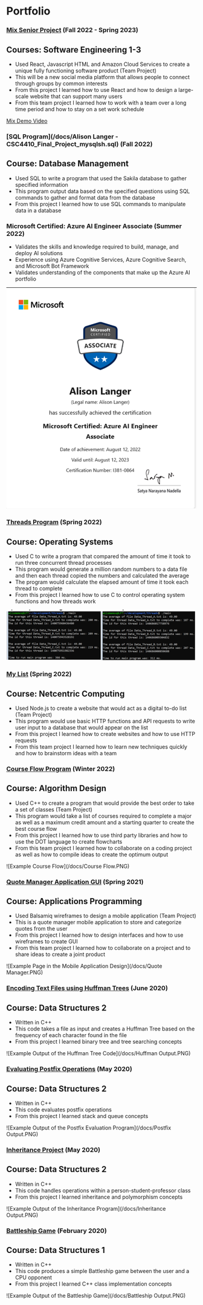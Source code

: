 # Portfolio

### [Mix Senior Project](https://github.com/Mix-Senior-Project) (Fall 2022 - Spring 2023)
## Courses: Software Engineering 1-3
- Used React, Javascript HTML and Amazon Cloud Services to create a unique fully functioning software product (Team Project)
- This will be a new social media platform that allows people to connect through groups by common interests 
- From this project I learned how to use React and how to design a large-scale website that can support many users
- From this team project I learned how to work with a team over a long time period and how to stay on a set work schedule 

[Mix Demo Video](https://www.youtube.com/watch?v=_3sNVnjsKYc)


### [SQL Program](/docs/Alison Langer - CSC4410_Final_Project_mysqlsh.sql) (Fall 2022)
## Course: Database Management
- Used SQL to write a program that used the Sakila database to gather specified information
- This program output data based on the specified questions using SQL commands to gather and format data from the database
- From this project I learned how to use SQL commands to manipulate data in a database

### Microsoft Certified: Azure AI Engineer Associate (Summer 2022)
- Validates the skills and knowledge required to build, manage, and deploy AI solutions 
- Experience using Azure Cognitive Services, Azure Cognitive Search, and Microsoft Bot Framework
- Validates understanding of the components that make up the Azure AI portfolio

![Certification Badge](/docs/certificate_badge.PNG)

### [Threads Program](/docs/Langer_main.c) (Spring 2022)
## Course: Operating Systems
- Used C to write a program that compared the amount of time it took to run three concurrent thread processes
- This program would generate a million random numbers to a data file and then each thread copied the numbers and calculated the average
- The program would calculate the elapsed amount of time it took each thread to complete
- From this project I learned how to use C to control operating system functions and how threads work

![Example Thread Running](/docs/threads.PNG)

### [My List](https://github.com/DennisVickers/Spr22_3221_T4/blob/main/Project-2/app.js) (Spring 2022)
## Course: Netcentric Computing
- Used Node.js to create a website that would act as a digital to-do list (Team Project)
- This program would use basic HTTP functions and API requests to write user input to a database that would appear on the list
- From this project I learned how to create websites and how to use HTTP requests
- From this team project I learned how to learn new techniques quickly and how to brainstorm ideas with a team

### [Course Flow Program](https://github.com/csc3430-winter2022/flowchart-alison-logan) (Winter 2022)
## Course: Algorithm Design
- Used C++ to create a program that would provide the best order to take a set of classes (Team Project)
- This program would take a list of courses required to complete a major as well as a maximum credit amount and a starting quarter to create the best course flow
- From this project I learned how to use third party libraries and how to use the DOT language to create flowcharts
- From this team project I learned how to collaborate on a coding project as well as how to compile ideas to create the optimum output

![Example Course Flow](/docs/Course Flow.PNG)

### [Quote Manager Application GUI](https://github.com/Alison003/Alison003.github.io/blob/051ad343e4fb87761be62feea9ed10495e5e9f98/docs/UI%20with%20navigation.bmpr) (Spring 2021)
## Course: Applications Programming 
- Used Balsamiq wireframes to design a mobile application (Team Project)
- This is a quote manager mobile application to store and categorize quotes from the user
- From this project I learned how to design interfaces and how to use wireframes to create GUI
- From this team project I learned how to collaborate on a project and to share ideas to create a joint product

![Example Page in the Mobile Application Design](/docs/Quote Manager.PNG)

### [Encoding Text Files using Huffman Trees](https://github.com/csc2431-spring2020/huffman-Alison003) (June 2020)
## Course: Data Structures 2
- Written in C++
- This code takes a file as input and creates a Huffman Tree based on the frequency of each character found in the file
- From this project I learned binary tree and tree searching concepts

![Example Output of the Huffman Tree Code](/docs/Huffman Output.PNG)

### [Evaluating Postfix Operations](https://github.com/csc2431-spring2020/postfix-eval-Alison003) (May 2020)
## Course: Data Structures 2
- Written in C++
- This code evaluates postfix operations 
- From this project I learned stack and queue concepts

![Example Output of the Postfix Evaluation Program](/docs/Postfix Output.PNG)

### [Inheritance Project](https://github.com/csc2431-spring2020/inheritance-Alison003) (May 2020)
## Course: Data Structures 2
- Written in C++
- This code handles operations within a person-student-professor class
- From this project I learned inheritance and polymorphism concepts 

![Example Output of the Inheritance Program](/docs/Inheritance Output.PNG)

### [Battleship Game](https://github.com/csc2430-winter-2020/battleship-version-2-0-Alison003) (February 2020)
## Course: Data Structures 1
- Written in C++
- This code produces a simple Battleship game between the user and a CPU opponent
- From this project I learned C++ class implementation concepts

![Example Output of the Battleship Game](/docs/Battleship Output.PNG)
